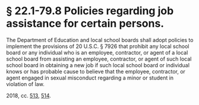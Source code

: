 # § 22.1-79.8 Policies regarding job assistance for certain persons.

<p>The Department of Education and local school boards shall adopt policies to implement the provisions of 20 U.S.C. § 7926 that prohibit any local school board or any individual who is an employee, contractor, or agent of a local school board from assisting an employee, contractor, or agent of such local school board in obtaining a new job if such local school board or individual knows or has probable cause to believe that the employee, contractor, or agent engaged in sexual misconduct regarding a minor or student in violation of law.</p><p>2018, cc. <a href='http://lis.virginia.gov/cgi-bin/legp604.exe?181+ful+CHAP0513'>513</a>, <a href='http://lis.virginia.gov/cgi-bin/legp604.exe?181+ful+CHAP0514'>514</a>.</p>